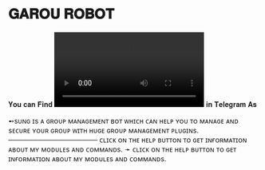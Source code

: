 # 𝐆𝐀𝐑𝐎𝐔 𝐑𝐎𝐁𝐎𝐓 

𝐘𝐨𝐮 𝐜𝐚𝐧 𝐅𝐢𝐧𝐝 ![𝐆𝐚𝐫𝐨𝐮](https://files.catbox.moe/6ccaia.mp4) 𝐢𝐧 𝐓𝐞𝐥𝐞𝐠𝐫𝐚𝐦 𝐀𝐬 

➻sᴜɴɢ ɪs ᴀ ɢʀᴏᴜᴘ ᴍᴀɴᴀɢᴇᴍᴇɴᴛ ʙᴏᴛ ᴡʜɪᴄʜ ᴄᴀɴ ʜᴇʟᴘ ʏᴏᴜ ᴛᴏ ᴍᴀɴᴀɢᴇ ᴀɴᴅ sᴇᴄᴜʀᴇ ʏᴏᴜʀ ɢʀᴏᴜᴘ ᴡɪᴛʜ ʜᴜɢᴇ ɢʀᴏᴜᴘ ᴍᴀɴᴀɢᴇᴍᴇɴᴛ ᴘʟᴜɢɪɴs.
────────────────── 
ᴄʟɪᴄᴋ ᴏɴ ᴛʜᴇ ʜᴇʟᴩ ʙᴜᴛᴛᴏɴ ᴛᴏ ɢᴇᴛ ɪɴғᴏʀᴍᴀᴛɪᴏɴ ᴀʙᴏᴜᴛ ᴍʏ ᴍᴏᴅᴜʟᴇs ᴀɴᴅ ᴄᴏᴍᴍᴀɴᴅs.
➛ ᴄʟɪᴄᴋ ᴏɴ ᴛʜᴇ ʜᴇʟᴩ ʙᴜᴛᴛᴏɴ ᴛᴏ ɢᴇᴛ ɪɴғᴏʀᴍᴀᴛɪᴏɴ ᴀʙᴏᴜᴛ ᴍʏ ᴍᴏᴅᴜʟᴇs ᴀɴᴅ ᴄᴏᴍᴍᴀɴᴅs.
